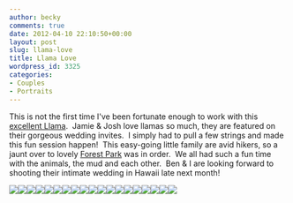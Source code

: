 ```yaml
---
author: becky
comments: true
date: 2012-04-10 22:10:50+00:00
layout: post
slug: llama-love
title: Llama Love
wordpress_id: 3325
categories:
- Couples
- Portraits
---
```


This is not the first time I've been fortunate enough to work with this [excellent Llama](http://www.beckyjenson.com/2009/04/llama-and-school/).  Jamie & Josh love llamas so much, they are featured on their gorgeous wedding invites.  I simply had to pull a few strings and made this fun session happen!  This easy-going little family are avid hikers, so a jaunt over to lovely [Forest Park](http://www.portlandonline.com/parks/finder/index.cfm?PropertyID=127&action=ViewPark) was in order.  We all had such a fun time with the animals, the mud and each other.  Ben & I are looking forward to shooting their intimate wedding in Hawaii late next month!


[![](http://www.beckyjenson.com/wp-content/uploads/2012/04/blog-March12-00011.jpg)](http://www.beckyjenson.com/wp-content/uploads/2012/04/blog-March12-00011.jpg)[![](http://www.beckyjenson.com/wp-content/uploads/2012/04/blog-March12-00021.jpg)](http://www.beckyjenson.com/wp-content/uploads/2012/04/blog-March12-00021.jpg)[![](http://www.beckyjenson.com/wp-content/uploads/2012/04/blog-March12-00132.jpg)](http://www.beckyjenson.com/wp-content/uploads/2012/04/blog-March12-00132.jpg)[![](http://www.beckyjenson.com/wp-content/uploads/2012/04/blog-March12-00142.jpg)](http://www.beckyjenson.com/wp-content/uploads/2012/04/blog-March12-00142.jpg)[![](http://www.beckyjenson.com/wp-content/uploads/2012/04/blog-March12-00152.jpg)](http://www.beckyjenson.com/wp-content/uploads/2012/04/blog-March12-00152.jpg)[![](http://www.beckyjenson.com/wp-content/uploads/2012/04/blog-March12-00032.jpg)](http://www.beckyjenson.com/wp-content/uploads/2012/04/blog-March12-00032.jpg)[![](http://www.beckyjenson.com/wp-content/uploads/2012/04/blog-March12-00042.jpg)](http://www.beckyjenson.com/wp-content/uploads/2012/04/blog-March12-00042.jpg)[![](http://www.beckyjenson.com/wp-content/uploads/2012/04/blog-March12-00162.jpg)](http://www.beckyjenson.com/wp-content/uploads/2012/04/blog-March12-00162.jpg)[![](http://www.beckyjenson.com/wp-content/uploads/2012/04/blog-March12-00052.jpg)](http://www.beckyjenson.com/wp-content/uploads/2012/04/blog-March12-00052.jpg)[![](http://www.beckyjenson.com/wp-content/uploads/2012/04/blog-March12-00062.jpg)](http://www.beckyjenson.com/wp-content/uploads/2012/04/blog-March12-00062.jpg)[![](http://www.beckyjenson.com/wp-content/uploads/2012/04/blog-March12-00072.jpg)](http://www.beckyjenson.com/wp-content/uploads/2012/04/blog-March12-00072.jpg)[![](http://www.beckyjenson.com/wp-content/uploads/2012/04/blog-March12-00082.jpg)](http://www.beckyjenson.com/wp-content/uploads/2012/04/blog-March12-00082.jpg)[![](http://www.beckyjenson.com/wp-content/uploads/2012/04/blog-March12-00172.jpg)](http://www.beckyjenson.com/wp-content/uploads/2012/04/blog-March12-00172.jpg)[![](http://www.beckyjenson.com/wp-content/uploads/2012/04/blog-March12-00092.jpg)](http://www.beckyjenson.com/wp-content/uploads/2012/04/blog-March12-00092.jpg)[![](http://www.beckyjenson.com/wp-content/uploads/2012/04/blog-March12-00122.jpg)](http://www.beckyjenson.com/wp-content/uploads/2012/04/blog-March12-00122.jpg)[![](http://www.beckyjenson.com/wp-content/uploads/2012/04/blog-March12-00182.jpg)](http://www.beckyjenson.com/wp-content/uploads/2012/04/blog-March12-00182.jpg)[![](http://www.beckyjenson.com/wp-content/uploads/2012/04/blog-March12-00102.jpg)](http://www.beckyjenson.com/wp-content/uploads/2012/04/blog-March12-00102.jpg)[![](http://www.beckyjenson.com/wp-content/uploads/2012/04/blog-March12-00112.jpg)](http://www.beckyjenson.com/wp-content/uploads/2012/04/blog-March12-00112.jpg)[![](http://www.beckyjenson.com/wp-content/uploads/2012/04/blog-March12-00192.jpg)](http://www.beckyjenson.com/wp-content/uploads/2012/04/blog-March12-00192.jpg)
